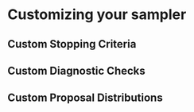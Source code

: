 # Customizing your sampler

## Custom Stopping Criteria

## Custom Diagnostic Checks

## Custom Proposal Distributions